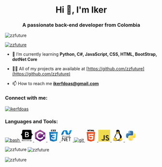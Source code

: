 <h1 align="center">Hi 👋, I'm Iker</h1>
<h3 align="center">A passionate back-end developer from Colombia</h3>

<p align="left"> <img src="https://komarev.com/ghpvc/?username=zzfuture&label=Profile%20views&color=0e75b6&style=flat" alt="zzfuture" /> </p>

<p align="left"> <a href="https://github.com/ryo-ma/github-profile-trophy"><img src="https://github-profile-trophy.vercel.app/?username=zzfuture" alt="zzfuture" /></a> </p>

- 🌱 I’m currently learning **Python, C#, JavaScript, CSS, HTML, BootStrap, dotNet Core**

- 👨‍💻 All of my projects are available at [https://github.com/zzfuture](https://github.com/zzfuture)

- 📫 How to reach me **ikerfdoas@gmail.com**

<h3 align="left">Connect with me:</h3>
<p align="left">
<a href="https://www.hackerrank.com/ikerfdoas" target="blank"><img align="center" src="https://raw.githubusercontent.com/rahuldkjain/github-profile-readme-generator/master/src/images/icons/Social/hackerrank.svg" alt="ikerfdoas" height="30" width="40" /></a>
</p>

<h3 align="left">Languages and Tools:</h3>
<p align="left"> <a href="https://www.gnu.org/software/bash/" target="_blank" rel="noreferrer"> <img src="https://www.vectorlogo.zone/logos/gnu_bash/gnu_bash-icon.svg" alt="bash" width="40" height="40"/> </a> <a href="https://getbootstrap.com" target="_blank" rel="noreferrer"> <img src="https://raw.githubusercontent.com/devicons/devicon/master/icons/bootstrap/bootstrap-plain-wordmark.svg" alt="bootstrap" width="40" height="40"/> </a> <a href="https://www.w3schools.com/cs/" target="_blank" rel="noreferrer"> <img src="https://raw.githubusercontent.com/devicons/devicon/master/icons/csharp/csharp-original.svg" alt="csharp" width="40" height="40"/> </a> <a href="https://www.w3schools.com/css/" target="_blank" rel="noreferrer"> <img src="https://raw.githubusercontent.com/devicons/devicon/master/icons/css3/css3-original-wordmark.svg" alt="css3" width="40" height="40"/> </a> <a href="https://dotnet.microsoft.com/" target="_blank" rel="noreferrer"> <img src="https://raw.githubusercontent.com/devicons/devicon/master/icons/dot-net/dot-net-original-wordmark.svg" alt="dotnet" width="40" height="40"/> </a> <a href="https://git-scm.com/" target="_blank" rel="noreferrer"> <img src="https://www.vectorlogo.zone/logos/git-scm/git-scm-icon.svg" alt="git" width="40" height="40"/> </a> <a href="https://www.w3.org/html/" target="_blank" rel="noreferrer"> <img src="https://raw.githubusercontent.com/devicons/devicon/master/icons/html5/html5-original-wordmark.svg" alt="html5" width="40" height="40"/> </a> <a href="https://developer.mozilla.org/en-US/docs/Web/JavaScript" target="_blank" rel="noreferrer"> <img src="https://raw.githubusercontent.com/devicons/devicon/master/icons/javascript/javascript-original.svg" alt="javascript" width="40" height="40"/> </a> <a href="https://www.linux.org/" target="_blank" rel="noreferrer"> <img src="https://raw.githubusercontent.com/devicons/devicon/master/icons/linux/linux-original.svg" alt="linux" width="40" height="40"/> </a> <a href="https://www.python.org" target="_blank" rel="noreferrer"> <img src="https://raw.githubusercontent.com/devicons/devicon/master/icons/python/python-original.svg" alt="python" width="40" height="40"/> </a> </p>

<p><img align="left" src="https://github-readme-stats.vercel.app/api/top-langs?username=zzfuture&show_icons=true&locale=en&layout=compact" alt="zzfuture" /></p>

<p>&nbsp;<img align="center" src="https://github-readme-stats.vercel.app/api?username=zzfuture&show_icons=true&locale=en" alt="zzfuture" /></p>

<p><img align="center" src="https://github-readme-streak-stats.herokuapp.com/?user=zzfuture&" alt="zzfuture" /></p>
